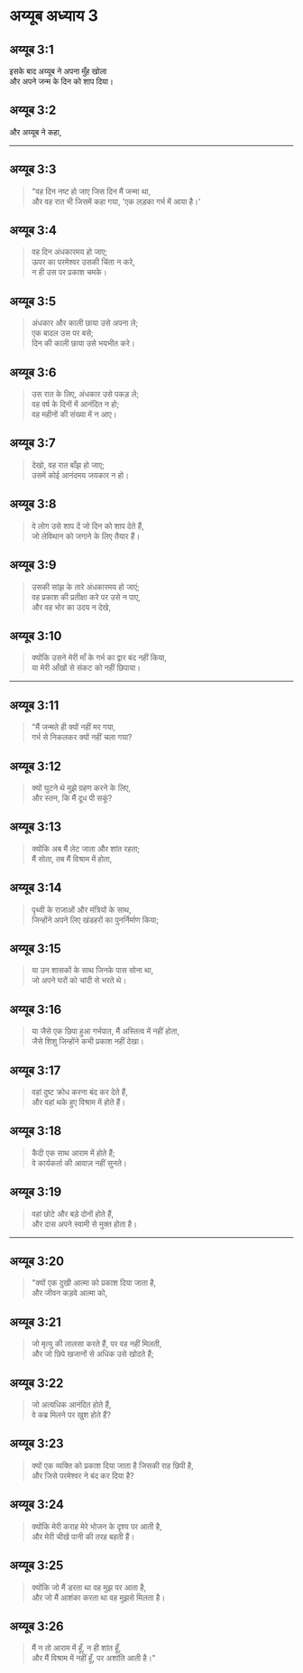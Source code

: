 # अय्यूब अध्याय 3

## अय्यूब 3:1

इसके बाद अय्यूब ने अपना मुँह खोला  
और अपने जन्म के दिन को शाप दिया।

## अय्यूब 3:2

और अय्यूब ने कहा,

---

## अय्यूब 3:3

> "वह दिन नष्ट हो जाए जिस दिन मैं जन्मा था,  
> और वह रात भी जिसमें कहा गया, 'एक लड़का गर्भ में आया है।'

## अय्यूब 3:4

> वह दिन अंधकारमय हो जाए;  
> ऊपर का परमेश्वर उसकी चिंता न करे,  
> न ही उस पर प्रकाश चमके।

## अय्यूब 3:5

> अंधकार और काली छाया उसे अपना ले;  
> एक बादल उस पर बसे;  
> दिन की काली छाया उसे भयभीत करे।

## अय्यूब 3:6

> उस रात के लिए, अंधकार उसे पकड़ ले;  
> वह वर्ष के दिनों में आनंदित न हो;  
> वह महीनों की संख्या में न आए।

## अय्यूब 3:7

> देखो, वह रात बाँझ हो जाए;  
> उसमें कोई आनंदमय जयकार न हो।

## अय्यूब 3:8

> वे लोग उसे शाप दें जो दिन को शाप देते हैं,  
> जो लेविथान को जगाने के लिए तैयार हैं।

## अय्यूब 3:9

> उसकी सांझ के तारे अंधकारमय हो जाएं;  
> वह प्रकाश की प्रतीक्षा करे पर उसे न पाए,  
> और वह भोर का उदय न देखे,

## अय्यूब 3:10

> क्योंकि उसने मेरी माँ के गर्भ का द्वार बंद नहीं किया,  
> या मेरी आँखों से संकट को नहीं छिपाया।

---

## अय्यूब 3:11

> "मैं जन्मते ही क्यों नहीं मर गया,  
> गर्भ से निकलकर क्यों नहीं चला गया?

## अय्यूब 3:12

> क्यों घुटने थे मुझे ग्रहण करने के लिए,  
> और स्तन, कि मैं दूध पी सकूं?

## अय्यूब 3:13

> क्योंकि अब मैं लेट जाता और शांत रहता;  
> मैं सोता, तब मैं विश्राम में होता,

## अय्यूब 3:14

> पृथ्वी के राजाओं और मंत्रियों के साथ,  
> जिन्होंने अपने लिए खंडहरों का पुनर्निर्माण किया;

## अय्यूब 3:15

> या उन शासकों के साथ जिनके पास सोना था,  
> जो अपने घरों को चांदी से भरते थे।

## अय्यूब 3:16

> या जैसे एक छिपा हुआ गर्भपात, मैं अस्तित्व में नहीं होता,  
> जैसे शिशु जिन्होंने कभी प्रकाश नहीं देखा।

## अय्यूब 3:17

> वहां दुष्ट क्रोध करना बंद कर देते हैं,  
> और वहां थके हुए विश्राम में होते हैं।

## अय्यूब 3:18

> कैदी एक साथ आराम में होते हैं;  
> वे कार्यकर्ता की आवाज़ नहीं सुनते।

## अय्यूब 3:19

> वहां छोटे और बड़े दोनों होते हैं,  
> और दास अपने स्वामी से मुक्त होता है।

---

## अय्यूब 3:20

> "क्यों एक दुखी आत्मा को प्रकाश दिया जाता है,  
> और जीवन कड़वे आत्मा को,

## अय्यूब 3:21

> जो मृत्यु की लालसा करते हैं, पर वह नहीं मिलती,  
> और जो छिपे खजानों से अधिक उसे खोदते हैं;

## अय्यूब 3:22

> जो अत्यधिक आनंदित होते हैं,  
> वे कब्र मिलने पर खुश होते हैं?

## अय्यूब 3:23

> क्यों एक व्यक्ति को प्रकाश दिया जाता है जिसकी राह छिपी है,  
> और जिसे परमेश्वर ने बंद कर दिया है?

## अय्यूब 3:24

> क्योंकि मेरी कराह मेरे भोजन के दृश्य पर आती है,  
> और मेरी चीखें पानी की तरह बहती हैं।

## अय्यूब 3:25

> क्योंकि जो मैं डरता था वह मुझ पर आता है,  
> और जो मैं आशंका करता था वह मुझसे मिलता है।

## अय्यूब 3:26

> मैं न तो आराम में हूँ, न ही शांत हूँ,  
> और मैं विश्राम में नहीं हूँ, पर अशांति आती है।"
